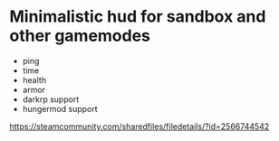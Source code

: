 # Minimalistic hud for sandbox and other gamemodes


* ping
* time
* health
* armor
* darkrp support
* hungermod support

https://steamcommunity.com/sharedfiles/filedetails/?id=2566744542
